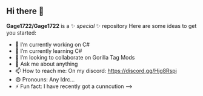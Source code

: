## Hi there 👋


**Gage1722/Gage1722** is a ✨ _special_ ✨ repository 
Here are some ideas to get you started:

- 🔭 I’m currently working on C#
- 🌱 I’m currently learning C#
- 👯 I’m looking to collaborate on Gorilla Tag Mods
- 💬 Ask me about anything
- 📫 How to reach me: On my discord: https://discord.gg/Hjg8Rspj
- 😄 Pronouns: Any Idrc...
- ⚡ Fun fact: I have recently got a cunncution
-->
